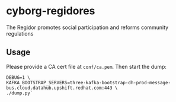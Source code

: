 # cyborg-regidores
The Regidor promotes social participation and reforms community regulations

## Usage

Please provide a CA cert file at `conf/ca.pem`. Then start the dump: 

```shell
DEBUG=1 \
KAFKA_BOOTSTRAP_SERVERS=three-kafka-bootstrap-dh-prod-message-bus.cloud.datahub.upshift.redhat.com:443 \
./dump.py`
```